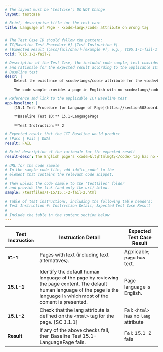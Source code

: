 ```yaml
---
# The layout must be 'testcase'; DO NOT Change
layout: testcase

# Brief, descriptive title for the test case
title: Language of Page - <code>lang</code> attribute on wrong tag


# The Test Case ID should follow the pattern: 
# TC[Baseline Test Procedure #]-[Test Instruction #]-
# [Expected Result (pass/fail/dna)]-[example #], e.g., TC05.1-1-fail-1
tcid: TC15.1-2-fail-2

# Description of the Test Case, the included code sample, test considerations,
# and rationale for the expected result according to the applicable ICT
# Baseline test
descr: | 
    Detect the existence of <code>lang</code> attribute for the <code>&lt;html&gt;</code> tag. 

    The code sample provides a page in English with no <code>lang</code> attribute on the <code>&lt;html&gt;</code> tag. Instead, the <code>lang</code> attribute is on the <code>&lt;head&gt;</code> tag. A successful test should identify a FAIL for Baseline 15.1-LanguagePage.

# Reference and link to the applicable ICT Baseline test
app-baseline: | 
    [15.1 Test Procedure for Language of Page](https://section508coordinators.github.io/ICTTestingBaseline/15Language.html#151-test-procedure-for-language-of-page)

    **Baseline Test ID:** 15.1-LanguagePage
    
    **Test Instruction:** 2

# Expected result that the ICT Baseline would predict
# [Pass | Fail | DNA]
result: FAIL

# Brief description of the rationale for the expected result
result-descr: The English page's <code>&lt;html&gt;</code> tag has no <code>lang</code> attribute. The <code>lang</code> attribute is on the a <code>&lt;head&gt;</code> tag, which is incorrect.

# URL for the code sample
# In the sample code file, add id="tc_code" to the 
# element that contains the relevant code snippet.
#
# Then upload the code sample to the 'testfiles' folder 
# and provide the link (and only the url) below.
sample: /testfiles/TF15/15.1-2-fail-2.html

# Table of test instructions, including the following table headers: 
# Test Instruction #; Instruction Detail; Expected Test Case Result
#
# Include the table in the content section below
---
```

| Test Instruction | Instruction Detail | Expected Test Case Result |
|------------------|--------------------|---------------------------|
| **IC-1** | Pages with text (including text alternatives).| Applicable; page has text. |
| **15.1-1** | Identify the default human language of the page by reviewing the page content. The default human language of the page is the language in which most of the content is presented. | Page language is English. | 
| **15.1-2** | Check that the lang attribute is defined on the `<html>` tag for the page. [SC 3.1.1] | Fail: `<html>` has no `lang` attribute |
| **Result** | If any of the above checks fail, then Baseline Test 15.1-LanguagePage fails. | Fail: 15.1-2 fails |